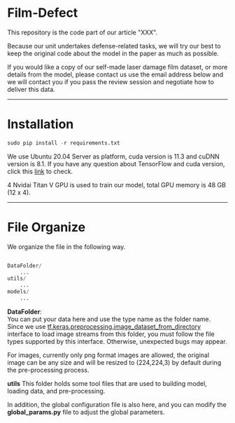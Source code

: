 # Film-Defect


This repository is the code part of our article "XXX".

Because our unit undertakes defense-related tasks, we will try our best to keep the original code about the model in the paper as much as possible.

If you would like a copy of our self-made laser damage film dataset, or more details from the model, please contact us use the email address below and we will contact you if you pass the review session and negotiate how to deliver this data.

---------

# Installation
```python
sudo pip install -r requirements.txt
```
We use Ubuntu 20.04 Server as platform, cuda version is 11.3 and cuDNN version is 8.1. If you have any question about TensorFlow and cuda version, click this [link](https://tensorflow.google.cn/install/source#gpu) to check.
  
4 Nvidai Titan V GPU is used to train our model, total GPU memory is 48 GB (12 x 4).

-----------

# File Organize

We organize the file in the following way. 

```python

DataFolder/
    ...
utils/
    ...
models/
    ...
```

**DataFolder**:   
You can put your data here and use the type name as the folder name. Since we use [tf.keras.preprocessing.image_dataset_from_directory](https://tensorflow.google.cn/versions/r2.6/api_docs/python/tf/keras/preprocessing) interface to load image streams from this folder, you must follow the file types supported by this interface. Otherwise, unexpected bugs may appear.

For images, currently only png format images are allowed, the original image can be any size and will be resized to (224,224,3) by default during the pre-processing process.


**utils**
This folder holds some tool files that are used to building model, loading data, and pre-processing. 

In addition, the global configuration file is also here, and you can modify the **global_params.py** file to adjust the global parameters.
